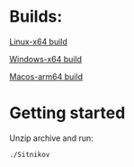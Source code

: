 # Builds:

[Linux-x64 build](/builds/linux-x64.zip)

[Windows-x64 build](/builds/win-x64.zip)

[Macos-arm64 build](/builds/osx-arm64.zip)

# Getting started

Unzip archive and run:
```bash
./Sitnikov
```
